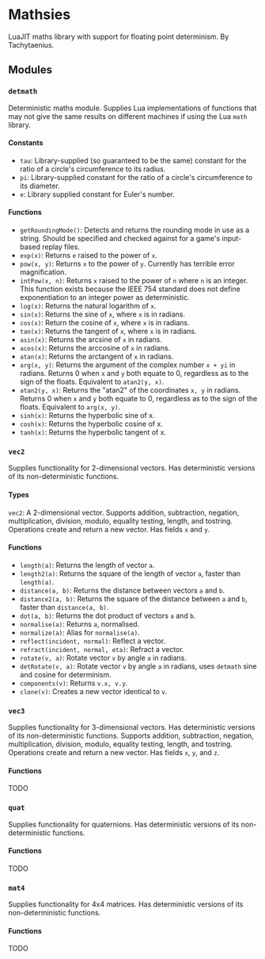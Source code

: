# Mathsies

LuaJIT maths library with support for floating point determinism.
By Tachytaenius.

## Modules

### `detmath`

Deterministic maths module.
Supplies Lua implementations of functions that may not give the same results on different machines if using the Lua `math` library.

#### Constants

- `tau`: Library-supplied (so guaranteed to be the same) constant for the ratio of a circle's circumference to its radius.
- `pi`: Library-supplied constant for the ratio of a circle's circumference to its diameter.
- `e`: Library supplied constant for Euler's number.

#### Functions

- `getRoundingMode()`: Detects and returns the rounding mode in use as a string.
	Should be specified and checked against for a game's input-based replay files.
- `exp(x)`: Returns `e` raised to the power of `x`.
- `pow(x, y)`: Returns `x` to the power of `y`.
	Currently has terrible error magnification.
- `intPow(x, n)`: Returns `x` raised to the power of `n` where `n` is an integer.
	This function exists because the IEEE 754 standard does not define exponentiation to an integer power as deterministic.
- `log(x)`: Returns the natural logarithm of `x`.
- `sin(x)`: Returns the sine of `x`, where `x` is in radians.
- `cos(x)`: Return the cosine of `x`, where `x` is in radians.
- `tan(x)`: Returns the tangent of `x`, where `x` is in radians.
- `asin(x)`: Returns the arcsine of `x` in radians.
- `acos(x)`: Returns the arccosine of `x` in radians.
- `atan(x)`: Returns the arctangent of `x` in radians.
- `arg(x, y)`: Returns the argument of the complex number `x + yi` in radians.
	Returns 0 when `x` and `y` both equate to 0, regardless as to the sign of the floats.
	Equivalent to `atan2(y, x)`.
- `atan2(y, x)`: Returns the "atan2" of the coordinates `x, y` in radians.
	Returns 0 when `x` and `y` both equate to 0, regardless as to the sign of the floats.
	Equivalent to `arg(x, y)`.
- `sinh(x)`: Returns the hyperbolic sine of x.
- `cosh(x)`: Returns the hyperbolic cosine of x.
- `tanh(x)`: Returns the hyperbolic tangent of x.

### `vec2`

Supplies functionality for 2-dimensional vectors. Has deterministic versions of its non-deterministic functions.

#### Types

`vec2`: A 2-dimensional vector.
Supports addition, subtraction, negation, multiplication, division, modulo, equality testing, length, and tostring.
Operations create and return a new vector.
Has fields `x` and `y`.

#### Functions

- `length(a)`: Returns the length of vector `a`.
- `length2(a)`: Returns the square of the length of vector `a`, faster than `length(a)`.
- `distance(a, b)`: Returns the distance between vectors `a` and `b`.
- `distance2(a, b)`: Returns the square of the distance between `a` and `b`, faster than `distance(a, b)`.
- `dot(a, b)`: Returns the dot product of vectors `a` and `b`.
- `normalise(a)`: Returns `a`, normalised.
- `normalize(a)`: Alias for `normalise(a)`.
- `reflect(incident, normal)`: Reflect a vector.
- `refract(incident, normal, eta)`: Refract a vector.
- `rotate(v, a)`: Rotate vector `v` by angle `a` in radians.
- `detRotate(v, a)`: Rotate vector `v` by angle `a` in radians, uses `detmath` sine and cosine for determinism.
- `components(v)`: Returns `v.x, v.y`.
- `clone(v)`: Creates a new vector identical to `v`.

### `vec3`

Supplies functionality for 3-dimensional vectors. Has deterministic versions of its non-deterministic functions.
Supports addition, subtraction, negation, multiplication, division, modulo, equality testing, length, and tostring.
Operations create and return a new vector.
Has fields `x`, `y`, and `z`.

#### Functions

TODO

### `quat`

Supplies functionality for quaternions. Has deterministic versions of its non-deterministic functions.

#### Functions

TODO

### `mat4`

Supplies functionality for 4x4 matrices. Has deterministic versions of its non-deterministic functions.

#### Functions

TODO
